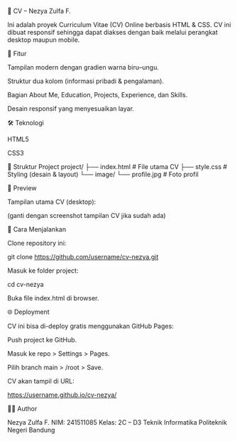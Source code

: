📄 CV – Nezya Zulfa F.

Ini adalah proyek Curriculum Vitae (CV) Online berbasis HTML & CSS.
CV ini dibuat responsif sehingga dapat diakses dengan baik melalui perangkat desktop maupun mobile.

🚀 Fitur

Tampilan modern dengan gradien warna biru–ungu.

Struktur dua kolom (informasi pribadi & pengalaman).

Bagian About Me, Education, Projects, Experience, dan Skills.

Desain responsif yang menyesuaikan layar.

🛠️ Teknologi

HTML5

CSS3

📂 Struktur Project
project/
├── index.html      # File utama CV
├── style.css       # Styling (desain & layout)
└── image/
    └── profile.jpg # Foto profil

📸 Preview

Tampilan utama CV (desktop):


(ganti dengan screenshot tampilan CV jika sudah ada)

🔧 Cara Menjalankan

Clone repository ini:

git clone https://github.com/username/cv-nezya.git


Masuk ke folder project:

cd cv-nezya


Buka file index.html di browser.

🌐 Deployment

CV ini bisa di-deploy gratis menggunakan GitHub Pages:

Push project ke GitHub.

Masuk ke repo > Settings > Pages.

Pilih branch main > /root > Save.

CV akan tampil di URL:

https://username.github.io/cv-nezya/

👩‍💻 Author

Nezya Zulfa F.
NIM: 241511085
Kelas: 2C – D3 Teknik Informatika
Politeknik Negeri Bandung